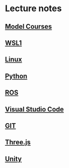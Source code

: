 # Lecture notes

## [Model Courses](./model_course/Home.md)

## [WSL1](https://github.com/KMiyawaki/lecture_wsl1)

## [Linux](./unix/Home.md)

## [Python](./python/Home.md)

## [ROS](./ros/Home.md)

## [Visual Studio Code](https://github.com/KMiyawaki/lecture_vscode/blob/main/README.md)

## [GIT](./git/Home.md)

## [Three.js](./three_js/Home.md)

## [Unity](./unity/Home.md)
